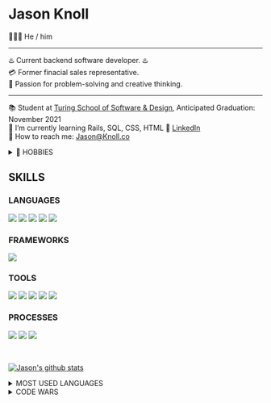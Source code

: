 # Jason Knoll
🙋🏻‍♂️ He / him <br />


*** *** ***
♨️ Current backend software developer. ♨️<br/>
💳 Former finacial sales representative.<br/>
🧠  Passion for problem-solving and creative thinking.<br/>
*** *** ***
📚  Student at [Turing School of Software & Design](https://turing.edu/), Anticipated Graduation: November 2021<br/>
🌱  I’m currently learning Rails, SQL, CSS, HTML
🔎  [LinkedIn](https://www.linkedin.com/in/jason-p-knoll/)</br>
📧 How to reach me: Jason@Knoll.co</br>

<details close>
<summary>👾 HOBBIES</summary>
<br>
<p>
  <img src="https://img.shields.io/badge/BLENDER%20-EA7600.svg?&style=for-the-badge&logo=Blender&logoColor=white" />
  <img src="https://img.shields.io/badge/UNITY%20-222c37.svg?&style=for-the-badge&logo=Unity&logoColor=white" />
</p>
</details>

## SKILLS
### LANGUAGES
<p>
  <img src="https://img.shields.io/badge/ruby%20-A71414.svg?&style=for-the-badge&logo=ruby&logoColor=white" />
  <img src="https://img.shields.io/badge/html5%20-9A2779.svg?&style=for-the-badge&logo=html5&logoColor=white" />
  <img src="https://img.shields.io/badge/css3%20-614387.svg?&style=for-the-badge&logo=css3&logoColor=white" />
  <img src="https://img.shields.io/badge/SQL%20-324B77.svg?style=for-the-badge&logo=SQL&logoColor=white" />
  <img src="https://img.shields.io/badge/ActiveRecord%20-2F4858.svg?&style=for-the-badge&logo=ActiveRecord&logoColor=white" />
</p>

### FRAMEWORKS
<p>
  <img src="https://img.shields.io/badge/rails%20-A71414.svg?&style=for-the-badge&logo=rails&logoColor=white" />
</p>

### TOOLS 
<p>
  <img src="https://img.shields.io/badge/rspec%20-A71414.svg?&style=for-the-badge&logo=rspec&logoColor=white" />
  <img src="https://img.shields.io/badge/Postgres%20-9A2779.svg?&style=for-the-badge&logo=Postgres&logoColor=white" />
  <img src="https://img.shields.io/badge/heroku%20-614387.svg?&style=for-the-badge&logo=heroku&logoColor=white" />
  <img src="https://img.shields.io/badge/Postico%20-324B77.svg?&style=for-the-badge&logo=Postico&logoColor=white" />
  <img src="https://img.shields.io/badge/Git%20-2F4858.svg?&style=for-the-badge&logo=Git&logoColor=white" />
</p>

### PROCESSES
<p>
  <img src="https://img.shields.io/badge/OOP%20-A71414.svg?&style=for-the-badge&logo=OOP&logoColor=white" />
  <img src="https://img.shields.io/badge/TDD%20-9A2779.svg?&style=for-the-badge&logo=TDD&logoColor=white" />
  <img src="https://img.shields.io/badge/MVC%20-614387.svg?&style=for-the-badge&logo=MVC&logoColor=white" />
</p>
</br>
  
[![Jason's github stats](https://github-readme-stats.vercel.app/api?username=jasonpknoll&count_private=true&include_all_commits=true&show_icons=true&theme=synthwave)](https://github.com/JasonPKnoll/)

<details close>
<summary>MOST USED LANGUAGES</summary>
<br>
<p>
<img src="https://github-readme-stats.vercel.app/api/top-langs/?username=JasonPKnoll&theme=synthwave&layout=compact">
<p/>
</details>

<details close>
<summary>CODE WARS</summary>
<br>
<p>
<img src="https://arcane-beyond-95927.herokuapp.com/api/?username=JasonPKnoll&card&customcolor=bg:2a295b_fg:b500ed_text:fc4646_logo:2a295b_stroke:f75402">
<p/>
</details>

